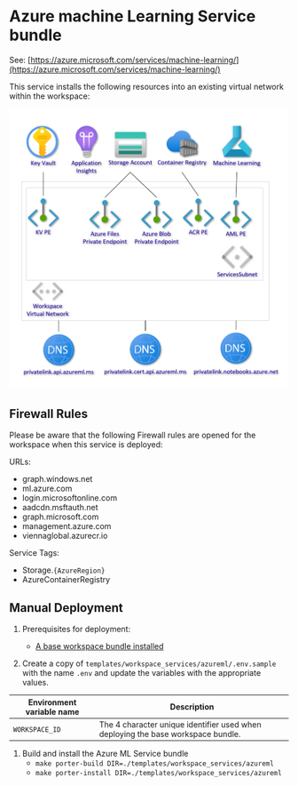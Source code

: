 # Azure machine Learning Service bundle

See: [https://azure.microsoft.com/services/machine-learning/](https://azure.microsoft.com/services/machine-learning/)

This service installs the following resources into an existing virtual network within the workspace:

![Azure Machine Learning Service](images/aml_service.png)

## Firewall Rules

Please be aware that the following Firewall rules are opened for the workspace when this service is deployed:

URLs:

- graph.windows.net
- ml.azure.com
- login.microsoftonline.com
- aadcdn.msftauth.net
- graph.microsoft.com
- management.azure.com
- viennaglobal.azurecr.io

Service Tags:

- Storage.`{AzureRegion}`
- AzureContainerRegistry

## Manual Deployment

1. Prerequisites for deployment:
    - [A base workspace bundle installed](../../workspaces/base)

1. Create a copy of `templates/workspace_services/azureml/.env.sample` with the name `.env` and update the variables with the appropriate values.

| Environment variable name | Description |
| ------------------------- | ----------- |
| `WORKSPACE_ID` | The 4 character unique identifier used when deploying the base workspace bundle. |

1. Build and install the Azure ML Service bundle
    - `make porter-build DIR=./templates/workspace_services/azureml`
    - `make porter-install DIR=./templates/workspace_services/azureml`
